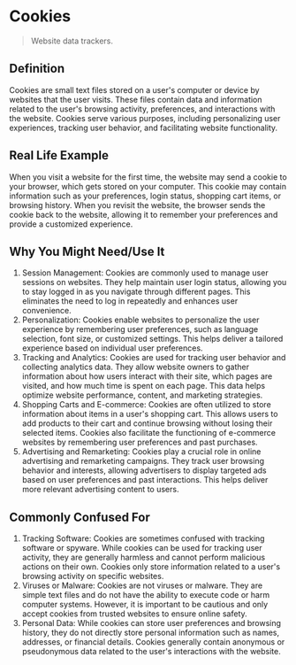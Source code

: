 # Cookies

>Website data trackers.

## Definition

Cookies are small text files stored on a user's computer or device by websites that the user visits. These files contain data and information related to the user's browsing activity, preferences, and interactions with the website. Cookies serve various purposes, including personalizing user experiences, tracking user behavior, and facilitating website functionality.

## Real Life Example

When you visit a website for the first time, the website may send a cookie to your browser, which gets stored on your computer. This cookie may contain information such as your preferences, login status, shopping cart items, or browsing history. When you revisit the website, the browser sends the cookie back to the website, allowing it to remember your preferences and provide a customized experience.

## Why You Might Need/Use It

1. Session Management: Cookies are commonly used to manage user sessions on websites. They help maintain user login status, allowing you to stay logged in as you navigate through different pages. This eliminates the need to log in repeatedly and enhances user convenience.
2. Personalization: Cookies enable websites to personalize the user experience by remembering user preferences, such as language selection, font size, or customized settings. This helps deliver a tailored experience based on individual user preferences.
3. Tracking and Analytics: Cookies are used for tracking user behavior and collecting analytics data. They allow website owners to gather information about how users interact with their site, which pages are visited, and how much time is spent on each page. This data helps optimize website performance, content, and marketing strategies.
4. Shopping Carts and E-commerce: Cookies are often utilized to store information about items in a user's shopping cart. This allows users to add products to their cart and continue browsing without losing their selected items. Cookies also facilitate the functioning of e-commerce websites by remembering user preferences and past purchases.
5. Advertising and Remarketing: Cookies play a crucial role in online advertising and remarketing campaigns. They track user browsing behavior and interests, allowing advertisers to display targeted ads based on user preferences and past interactions. This helps deliver more relevant advertising content to users.

## Commonly Confused For

1. Tracking Software: Cookies are sometimes confused with tracking software or spyware. While cookies can be used for tracking user activity, they are generally harmless and cannot perform malicious actions on their own. Cookies only store information related to a user's browsing activity on specific websites.
2. Viruses or Malware: Cookies are not viruses or malware. They are simple text files and do not have the ability to execute code or harm computer systems. However, it is important to be cautious and only accept cookies from trusted websites to ensure online safety.
3. Personal Data: While cookies can store user preferences and browsing history, they do not directly store personal information such as names, addresses, or financial details. Cookies generally contain anonymous or pseudonymous data related to the user's interactions with the website.
